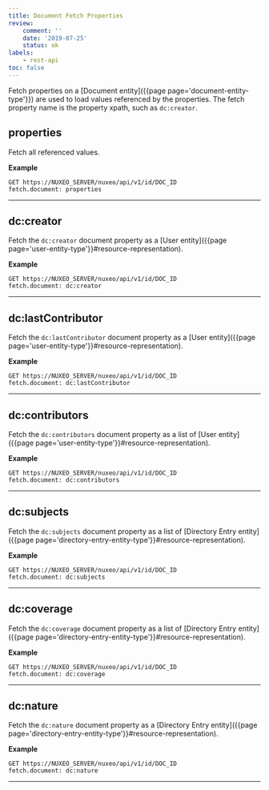 ```yaml
---
title: Document Fetch Properties
review:
    comment: ''
    date: '2019-07-25'
    status: ok
labels:
    - rest-api
toc: false
---
```


Fetch properties on a [Document entity]({{page page='document-entity-type'}}) are used to load values referenced by the properties. The fetch property name is the property xpath, such as `dc:creator`.

## properties

Fetch all referenced values.

**Example**

```
GET https://NUXEO_SERVER/nuxeo/api/v1/id/DOC_ID
fetch.document: properties
```
---

## dc:creator

Fetch the `dc:creator` document property as a [User entity]({{page page='user-entity-type'}}#resource-representation).

**Example**

```
GET https://NUXEO_SERVER/nuxeo/api/v1/id/DOC_ID
fetch.document: dc:creator
```
---

## dc:lastContributor

Fetch the `dc:lastContributor` document property as a [User entity]({{page page='user-entity-type'}}#resource-representation).

**Example**

```
GET https://NUXEO_SERVER/nuxeo/api/v1/id/DOC_ID
fetch.document: dc:lastContributor
```
---

## dc:contributors

Fetch the `dc:contributors` document property as a list of [User entity]({{page page='user-entity-type'}}#resource-representation).

**Example**

```
GET https://NUXEO_SERVER/nuxeo/api/v1/id/DOC_ID
fetch.document: dc:contributors
```
---

## dc:subjects

Fetch the `dc:subjects` document property as a list of [Directory Entry entity]({{page page='directory-entry-entity-type'}}#resource-representation).

**Example**

```
GET https://NUXEO_SERVER/nuxeo/api/v1/id/DOC_ID
fetch.document: dc:subjects
```
---

## dc:coverage

Fetch the `dc:coverage` document property as a list of [Directory Entry entity]({{page page='directory-entry-entity-type'}}#resource-representation).

**Example**

```
GET https://NUXEO_SERVER/nuxeo/api/v1/id/DOC_ID
fetch.document: dc:coverage
```
---

## dc:nature

Fetch the `dc:nature` document property as a [Directory Entry entity]({{page page='directory-entry-entity-type'}}#resource-representation).

**Example**

```
GET https://NUXEO_SERVER/nuxeo/api/v1/id/DOC_ID
fetch.document: dc:nature
```
---
